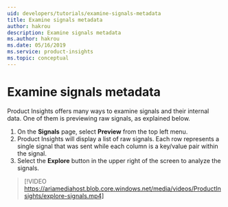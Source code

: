 ```yaml
---
uid: developers/tutorials/examine-signals-metadata
title: Examine signals metadata
author: hakrou
description: Examine signals metadata
ms.author: hakrou
ms.date: 05/16/2019
ms.service: product-insights
ms.topic: conceptual
---
```


# Examine signals metadata

Product Insights offers many ways to examine signals and their internal data.
One of them is previewing raw signals, as explained below.

1. On the **Signals** page, select **Preview** from the top left menu.
1. Product Insights will display a list of raw signals. Each row represents a single signal that was sent while each column is a key/value pair within the signal.
1. Select the **Explore** button in the upper right of the screen to analyze the signals.

> [!VIDEO https://ariamediahost.blob.core.windows.net/media/videos/ProductInsights/explore-signals.mp4]
